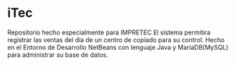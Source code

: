 # iTec
Repositorio hecho especialmente para IMPRETEC
El sistema permitira registrar las ventas del día de un centro de copiado para su control.
Hecho en el Entorno de Desarrollo NetBeans con lenguaje Java y MariaDB(MySQL) para administrar su base de datos.
